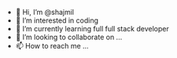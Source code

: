 - 👋 Hi, I’m @shajmil
- 👀 I’m interested in coding
- 🌱 I’m currently learning full full stack developer
- 💞️ I’m looking to collaborate on ...
- 📫 How to reach me ...

<!---
shajmil/shajmil is a ✨ special ✨ repository because its `README.md` (this file) appears on your GitHub profile.
You can click the Preview link to take a look at your changes.
--->
